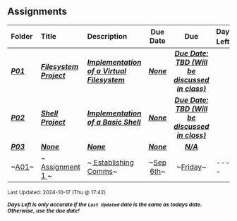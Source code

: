 ## Assignments

| Folder | Title | Description | Due Date | Due | Days Left<sup>*</sup> |
|:------|:------|:------|:-----:|:-----:|-----|
| ***<a href="https://github.com/rugbyprof/5143-Operating-Systems/tree/master/Assignments/P01">P01</a>*** | ***<a href="https://github.com/rugbyprof/5143-Operating-Systems/tree/master/Assignments/P01"> Filesystem Project </a>*** | ***<a href="https://github.com/rugbyprof/5143-Operating-Systems/tree/master/Assignments/P01"> Implementation of a Virtual Filesystem</a>*** | ***<a href="https://github.com/rugbyprof/5143-Operating-Systems/tree/master/Assignments/P01">None</a>*** | ***<a href="https://github.com/rugbyprof/5143-Operating-Systems/tree/master/Assignments/P01"> Due Date: TBD (Will be discussed in class)</a>*** |  |
| ***<a href="https://github.com/rugbyprof/5143-Operating-Systems/tree/master/Assignments/P02">P02</a>*** | ***<a href="https://github.com/rugbyprof/5143-Operating-Systems/tree/master/Assignments/P02"> Shell Project </a>*** | ***<a href="https://github.com/rugbyprof/5143-Operating-Systems/tree/master/Assignments/P02"> Implementation of a Basic Shell</a>*** | ***<a href="https://github.com/rugbyprof/5143-Operating-Systems/tree/master/Assignments/P02">None</a>*** | ***<a href="https://github.com/rugbyprof/5143-Operating-Systems/tree/master/Assignments/P02"> Due Date: TBD (Will be discussed in class)</a>*** |  |
| ***<a href="https://github.com/rugbyprof/5143-Operating-Systems/tree/master/Assignments/P03">P03</a>*** | ***<a href="https://github.com/rugbyprof/5143-Operating-Systems/tree/master/Assignments/P03">None</a>*** | ***<a href="https://github.com/rugbyprof/5143-Operating-Systems/tree/master/Assignments/P03">None</a>*** | ***<a href="https://github.com/rugbyprof/5143-Operating-Systems/tree/master/Assignments/P03">None</a>*** | ***<a href="https://github.com/rugbyprof/5143-Operating-Systems/tree/master/Assignments/P03">N/A</a>*** |  |
| ~<a href="https://github.com/rugbyprof/5143-Operating-Systems/tree/master/Assignments/A01">A01</a>~ | ~<a href="https://github.com/rugbyprof/5143-Operating-Systems/tree/master/Assignments/A01"> Assignment 1 </a>~ | ~<a href="https://github.com/rugbyprof/5143-Operating-Systems/tree/master/Assignments/A01"> Establishing Comms</a>~ | ~<a href="https://github.com/rugbyprof/5143-Operating-Systems/tree/master/Assignments/A01">Sep 6th</a>~ | ~<a href="https://github.com/rugbyprof/5143-Operating-Systems/tree/master/Assignments/A01">Friday</a>~ | ---- |

<sup>Last Updated: 2024-10-17 (Thu @ 17:42)</sup> 

<sup>***Days Left is only accurate if the `Last Updated` date is the same as todays date. Otherwise, use the due date!***</sup> 